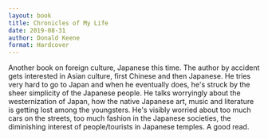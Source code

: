 ```yaml
---
layout: book
title: Chronicles of My Life
date: 2019-08-31
author: Donald Keene
format: Hardcover
---
```


Another book on foreign culture, Japanese this time. The author by accident gets interested in Asian culture, first Chinese and then Japanese. He tries very hard to go to Japan and when he eventually does, he's struck by the sheer simplicity of the Japanese people. He talks worryingly about the westernization of Japan, how the native Japanese art, music and literature is getting lost among the youngsters. He's visibly worried about too much cars on the streets, too much fashion in the Japanese societies, the diminishing interest of people/tourists in Japanese temples. A good read.
